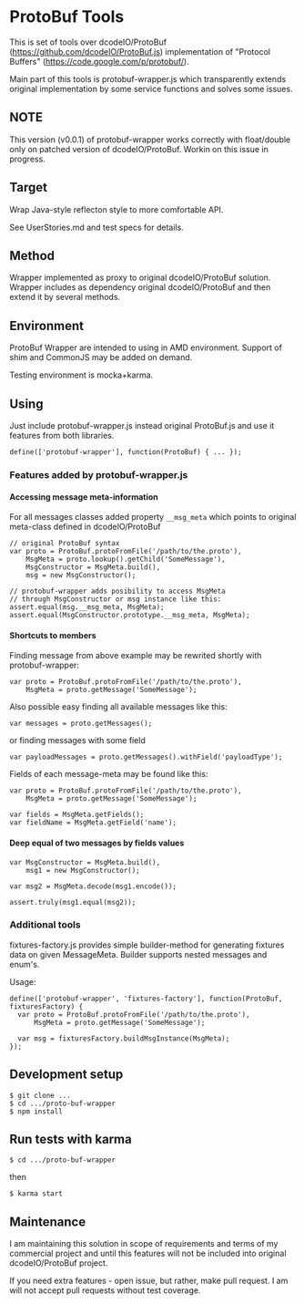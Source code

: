 
ProtoBuf Tools
==============

This is set of tools over dcodeIO/ProtoBuf (https://github.com/dcodeIO/ProtoBuf.js) implementation of "Protocol Buffers" (https://code.google.com/p/protobuf/).

Main part of this tools is protobuf-wrapper.js which transparently extends original implementation by some service functions and solves some issues.

## NOTE

This version (v0.0.1) of protobuf-wrapper works correctly with float/double only on patched version of dcodeIO/ProtoBuf. Workin on this issue in progress.

## Target

Wrap Java-style reflecton style to more comfortable API.

See UserStories.md and test specs for details.

## Method

Wrapper implemented as proxy to original dcodeIO/ProtoBuf solution. Wrapper includes as dependency original dcodeIO/ProtoBuf and then extend it by several methods.

## Environment

ProtoBuf Wrapper are intended to using in AMD environment. Support of shim and CommonJS may be added on demand.

Testing environment is mocka+karma.

## Using

Just include protobuf-wrapper.js instead original ProtoBuf.js and use it features from both libraries.

    define(['protobuf-wrapper'], function(ProtoBuf) { ... });

### Features added by protobuf-wrapper.js

#### Accessing message meta-information

For all messages classes added property `__msg_meta` which points to original meta-class defined in dcodeIO/ProtoBuf

    // original ProtoBuf syntax
    var proto = ProtoBuf.protoFromFile('/path/to/the.proto'),
        MsgMeta = proto.lookup().getChild('SomeMessage'),
        MsgConstructor = MsgMeta.build(),
        msg = new MsgConstructor();

    // protobuf-wrapper adds posibility to access MsgMeta 
    // through MsgConstructor or msg instance like this:
    assert.equal(msg.__msg_meta, MsgMeta);
    assert.equal(MsgConstructor.prototype.__msg_meta, MsgMeta);

#### Shortcuts to members

Finding message from above example may be rewrited shortly with protobuf-wrapper:

    var proto = ProtoBuf.protoFromFile('/path/to/the.proto'),
        MsgMeta = proto.getMessage('SomeMessage');

Also possible easy finding all available messages like this:

    var messages = proto.getMessages();

or finding messages with some field

    var payloadMessages = proto.getMessages().withField('payloadType');

Fields of each message-meta may be found like this:

    var proto = ProtoBuf.protoFromFile('/path/to/the.proto'),
        MsgMeta = proto.getMessage('SomeMessage');

    var fields = MsgMeta.getFields();
    var fieldName = MsgMeta.getField('name');

#### Deep equal of two messages by fields values

    var MsgConstructor = MsgMeta.build(),
        msg1 = new MsgConstructor();
    
    var msg2 = MsgMeta.decode(msg1.encode());

    assert.truly(msg1.equal(msg2));

### Additional tools

fixtures-factory.js provides simple builder-method for generating fixtures data on given MessageMeta. Builder supports nested messages and enum's.

Usage:

    define(['protobuf-wrapper', 'fixtures-factory'], function(ProtoBuf, fixturesFactory) {
      var proto = ProtoBuf.protoFromFile('/path/to/the.proto'),
          MsgMeta = proto.getMessage('SomeMessage');
      
      var msg = fixturesFactory.buildMsgInstance(MsgMeta);
    });

## Development setup

    $ git clone ...
    $ cd .../proto-buf-wrapper
    $ npm install

## Run tests with karma

    $ cd .../proto-buf-wrapper

then

    $ karma start


## Maintenance

I am maintaining this solution in scope of requirements and terms of my commercial project and until this features will not be included into original dcodeIO/ProtoBuf project.

If you need extra features - open issue, but rather, make pull request. I am will not accept pull requests without test coverage.
